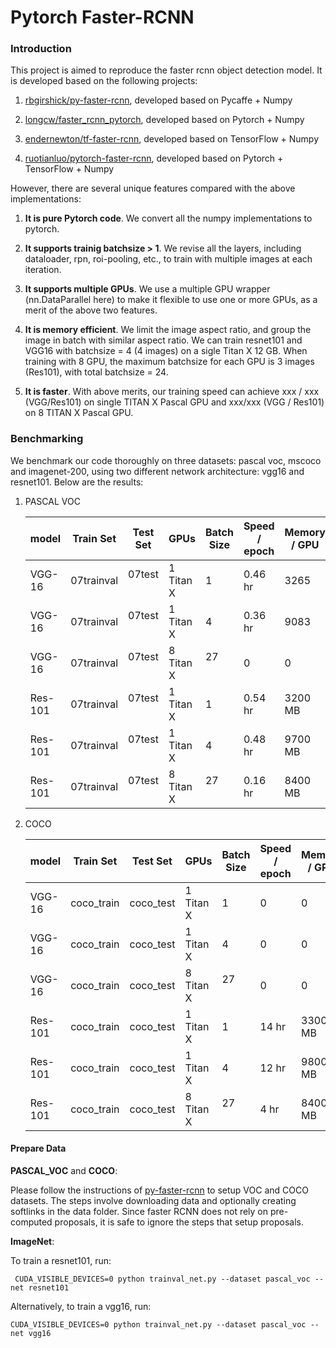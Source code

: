 # Pytorch Faster-RCNN

### Introduction

This project is aimed to reproduce the faster rcnn object detection model. It is developed based on the following projects:

1. [rbgirshick/py-faster-rcnn](https://github.com/rbgirshick/py-faster-rcnn), developed based on Pycaffe + Numpy

2. [longcw/faster_rcnn_pytorch](https://github.com/longcw/faster_rcnn_pytorch), developed based on Pytorch + Numpy

3. [endernewton/tf-faster-rcnn](https://github.com/endernewton/tf-faster-rcnn), developed based on TensorFlow + Numpy

4. [ruotianluo/pytorch-faster-rcnn](https://github.com/ruotianluo/pytorch-faster-rcnn), developed based on Pytorch + TensorFlow + Numpy

However, there are several unique features compared with the above implementations:

1) **It is pure Pytorch code**. We convert all the numpy implementations to pytorch.

2) **It supports trainig batchsize > 1**. We revise all the layers, including dataloader, rpn, roi-pooling, etc., to train with multiple images at each iteration.

3) **It supports multiple GPUs**. We use a multiple GPU wrapper (nn.DataParallel here) to make it flexible to use one or more GPUs, as a merit of the above two features.

4) **It is memory efficient**. We limit the image aspect ratio, and group the image in batch with similar aspect ratio. We can train resnet101 and VGG16 with batchsize = 4 (4 images) on a sigle Titan X 12 GB. When training with 8 GPU, the maximum batchsize for each GPU is 3 images (Res101), with total batchsize = 24. 

5) **It is faster**. With above merits, our training speed can achieve xxx / xxx (VGG/Res101) on single TITAN X Pascal GPU and xxx/xxx (VGG / Res101) on 8 TITAN X Pascal GPU.  

### Benchmarking

We benchmark our code thoroughly on three datasets: pascal voc, mscoco and imagenet-200, using two different network architecture: vgg16 and resnet101. Below are the results:

1. PASCAL VOC

	 model     | Train Set | Test Set  | GPUs     | Batch Size |  Speed / epoch | Memory / GPU | mAP 
	-----------|-----------|-----------|----------|------------|-------|--------|-----
	VGG-16     | 07trainval| 07test    |1 Titan X | 1          |  0.46 hr | 3265   | 0   
	VGG-16     | 07trainval| 07test    |1 Titan X | 4          |  0.36 hr | 9083   | 0   
	VGG-16     | 07trainval| 07test    |8 Titan X | 27         |  0       | 0      | 0   
	Res-101    | 07trainval| 07test    |1 Titan X | 1          |  0.54 hr | 3200 MB  | 0   
	Res-101    | 07trainval| 07test    |1 Titan X | 4          |  0.48 hr | 9700 MB  | 0   
	Res-101    | 07trainval| 07test    |8 Titan X | 27         |  0.16 hr | 8400 MB  | 0   


1. COCO

	 model     | Train Set | Test Set  | GPUs     | Batch Size | Speed / epoch | Memory / GPU | mAP 
	-----------|-----------|-----------|----------|------------|-------|--------|-----
	VGG-16     | coco_train| coco_test |1 Titan X | 1          |  0    | 0   | 0   
	VGG-16     | coco_train| coco_test |1 Titan X | 4          |  0    | 0   | 0   
	VGG-16     | coco_train| coco_test |8 Titan X | 27         |  0    | 0   | 0   
	Res-101    | coco_train| coco_test |1 Titan X | 1          |  14 hr| 3300 MB | 0   
	Res-101    | coco_train| coco_test |1 Titan X | 4          |  12 hr| 9800 MB | 0   
	Res-101    | coco_train| coco_test |8 Titan X | 27         |  4 hr | 8400 MB | 0  

#### Prepare Data 
**PASCAL_VOC** and **COCO**:

Please follow the instructions of [py-faster-rcnn](https://github.com/rbgirshick/py-faster-rcnn#beyond-the-demo-installation-for-training-and-testing-models) to setup VOC and COCO datasets. The steps involve downloading data and optionally creating softlinks in the data folder. Since faster RCNN does not rely on pre-computed proposals, it is safe to ignore the steps that setup proposals.

**ImageNet**:





To train a resnet101, run:
```
 CUDA_VISIBLE_DEVICES=0 python trainval_net.py --dataset pascal_voc --net resnet101
 ```
Alternatively, to train a vgg16, run:
```
CUDA_VISIBLE_DEVICES=0 python trainval_net.py --dataset pascal_voc --net vgg16
```

